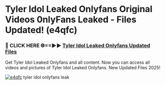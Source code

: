 # Tyler Idol Leaked Onlyfans Original Videos 0nlyFans Leaked - Files Updated! (e4qfc)

<h3>🔴 CLICK HERE 🌐==►► <a href="https://tinyurl.com/ms9xzufz" rel="nofollow">Tyler Idol Leaked Onlyfans Updated Files</a></h3>

Get Tyler Idol Leaked Onlyfans and all content. Now you can access all videos and pictures of Tyler Idol Leaked Onlyfans. New Updated Files 2025!

[![e4qfc](https://i.imgur.com/PQ7UWWw.gif)](https://tinyurl.com/ms9xzufz)
tyler idol onlyfans leak